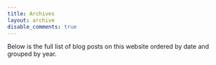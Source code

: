 ```yaml
---
title: Archives
layout: archive
disable_comments: true
---
```


Below is the full list of blog posts on this website ordered by date and grouped by year.
